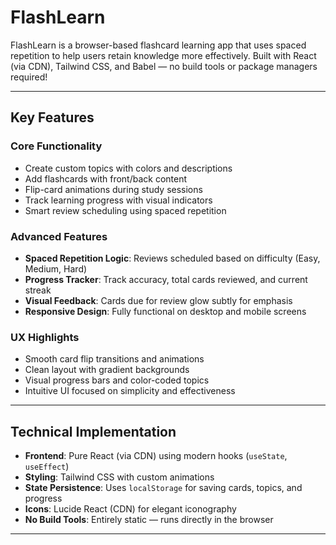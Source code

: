 # FlashLearn


FlashLearn is a browser-based flashcard learning app that uses spaced repetition to help users retain knowledge more effectively. Built with React (via CDN), Tailwind CSS, and Babel — no build tools or package managers required!

---

##  Key Features

###  Core Functionality

- Create custom topics with colors and descriptions  
- Add flashcards with front/back content  
- Flip-card animations during study sessions  
- Track learning progress with visual indicators  
- Smart review scheduling using spaced repetition  

###  Advanced Features

- **Spaced Repetition Logic**: Reviews scheduled based on difficulty (Easy, Medium, Hard)  
- **Progress Tracker**: Track accuracy, total cards reviewed, and current streak  
- **Visual Feedback**: Cards due for review glow subtly for emphasis  
- **Responsive Design**: Fully functional on desktop and mobile screens  

###  UX Highlights

- Smooth card flip transitions and animations  
- Clean layout with gradient backgrounds  
- Visual progress bars and color-coded topics  
- Intuitive UI focused on simplicity and effectiveness  

---

##  Technical Implementation

- **Frontend**: Pure React (via CDN) using modern hooks (`useState`, `useEffect`)  
- **Styling**: Tailwind CSS with custom animations  
- **State Persistence**: Uses `localStorage` for saving cards, topics, and progress  
- **Icons**: Lucide React (CDN) for elegant iconography  
- **No Build Tools**: Entirely static — runs directly in the browser  

---
